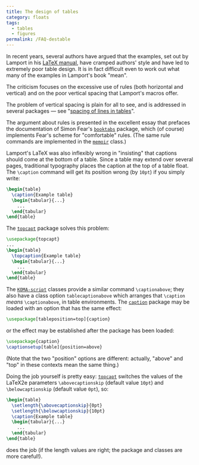 ```yaml
---
title: The design of tables
category: floats
tags:
  - tables
  - figures
permalink: /FAQ-destable
---
```


In recent years, several authors have argued that the examples, set
out by Lamport in his [LaTeX manual](FAQ-latex-books), have cramped
authors' style and have led to extremely poor table design.  It is in
fact difficult even to work out what many of the examples in Lamport's
book "mean".

The criticism focuses on the excessive use of rules (both horizontal
and vertical) and on the poor vertical spacing that Lamport's macros
offer.

The problem of vertical spacing is plain for all to see, and is
addressed in several packages&nbsp;&mdash; see 
"[spacing of lines in tables](FAQ-struttab)".

The argument about rules is presented in the excellent essay that
prefaces the documentation of Simon Fear's [`booktabs`](https://ctan.org/pkg/booktabs) package,
which (of course) implements Fear's scheme for "comfortable" rules.
(The same rule commands are implemented in the [`memoir`](https://ctan.org/pkg/memoir) class.)

Lamport's LaTeX was also inflexibly wrong in "insisting" that
captions should come at the bottom of a table.  Since a table may
extend over several pages, traditional typography places the caption
at the top of a table float.  The `\caption` command will get its
position wrong (by `10pt`) if you simply write:
```latex
\begin{table}
  \caption{Example table}
  \begin{tabular}{...}
    ...
  \end{tabular}
\end{table}
```
The [`topcapt`](https://ctan.org/pkg/topcapt) package solves this problem:
```latex
\usepackage{topcapt}
...
\begin{table}
  \topcaption{Example table}
  \begin{tabular}{...}
    ...
  \end{tabular}
\end{table}
```
The [`KOMA-script`](https://ctan.org/pkg/KOMA-script) classes provide a similar command
`\captionabove`; they also have a class option
`tablecaptionabove` which arranges that `\caption`
_means_ `\captionabove`, in table environments.  The
[`caption`](https://ctan.org/pkg/caption) package may be loaded
with an option that has the same effect:
```latex
\usepackage[tableposition=top]{caption}
```
or the effect may be established after the package has been  loaded:
```latex
\usepackage{caption}
\captionsetup[table]{position=above}
```
(Note that the two "position" options are different: actually,
"above" and "top" in these contexts mean the same thing.)

Doing the job yourself is pretty easy: [`topcapt`](https://ctan.org/pkg/topcapt) switches the
values of the LaTeX2e parameters `\abovecaptionskip` (default
value `10pt`) and `\belowcaptionskip` (default value
`0pt`), so:
```latex
\begin{table}
  \setlength{\abovecaptionskip}{0pt}
  \setlength{\belowcaptionskip}{10pt}
  \caption{Example table}
  \begin{tabular}{...}
    ...
  \end{tabular}
\end{table}
```
does the job (if the length values are right; the package and classes
are more careful!).

